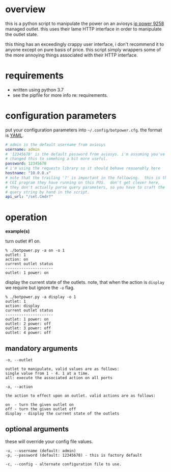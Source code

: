 # overview

this is a python script to manipulate the power on an aviosys [ip power 9258](http://www.aviosys.com/9258.html) managed outlet.  this uses their lame HTTP interface in order to manipulate the outlet state.

this thing has an exceedingly crappy user interface, i don't recommend it to anyone except on pure basis of price.  this script simply wrappers some of the more annoying things associated with their HTTP interface.

# requirements

- written using python 3.7
- see the pipfile for more info re: requirements.

# configuration parameters

put your configuration parameters into `~/.config/botpower.cfg`. the format is [YAML](https://yaml.org). 

``` yaml
# admin is the default username from aviosys
username: admin
# '12345678' is the default password from aviosys. i'm assuming you've 
# changed this to somehing a bit more useful.
password: 12345678
# i'm using the requests library so it should behave reasonably here 
hostname: "10.0.0.x"
# note that the trailing '?' is important in the following.  this is the 
# CGI program they have running on this POS.  don't get clever here,
# they don't actually parse query parameters, so you have to craft the
# query string by hand in the script.
api_url: "/set.Cmdr?"
```

# operation 


**example(s)**

turn outlet #1 on.

``` text
% ./botpower.py -a on -o 1
outlet: 1
action: on
current outlet status
---------------------
outlet: 1 power: on
```

display the current state of the outlets.  note, that when the action is `display` we require but ignore the `-o` flag.

``` text
% ./botpower.py -a display -o 1
outlet: 1
action: display
current outlet status
---------------------
outlet: 1 power: on
outlet: 2 power: off
outlet: 3 power: off
outlet: 4 power: off
```

## mandatory arguments
```
-o, --outlet

outlet to manipulate, valid values are as follows:
single value from 1 - 4. 1 at a time.
all: execute the associated action on all ports

-a, --action

the action to effect upon an outlet. valid actions are as follows:

on  - turn the given outlet on
off - turn the given outlet off
display - display the current state of the outlets
```
## optional arguments

these will override your config file values.
```
-u, --username (default: admin)
-p, --password (default: 12345678) - this is factory default

-c, --config - alternate configuration file to use. 

```
